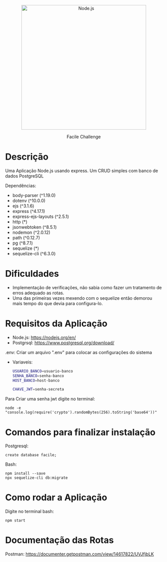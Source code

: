 <p align="center">
  <a href="https://nodejs.org/">
    <img
      alt="Node.js"
      src="https://nodejs.org/static/images/logo-light.svg"
      width="400"
    />
  </a>
</p>

<p align="center">Facile Challenge</p>

# Descrição

Uma Aplicação Node.js usando express. Um CRUD simples com banco de dados PostgreSQL

Dependências: 
- body-parser (^1.19.0)
- dotenv (^10.0.0)
- ejs (^3.1.6)
- express (^4.17.1)
- express-ejs-layouts (^2.5.1)
- http (*)
- jsonwebtoken (^8.5.1)
- nodemon (^2.0.12)
- path (^0.12.7)
- pg (^8.7.1)
- sequelize (*)
- sequelize-cli (^6.3.0)

# Dificuldades
- Implementação de verificações, não sabia como fazer um tratamento de erros adequado as rotas.
- Uma das primeiras vezes mexendo com o sequelize então demorou mais tempo do que devia para configura-lo.

# Requisitos da Aplicação
- Node.js: https://nodejs.org/en/
- Postgrsql: https://www.postgresql.org/download/

.env: Criar um arquivo ".env" para colocar as configurações do sistema
  - Variaveis:

    ```bash
    USUARIO_BANCO=usuario-banco
    SENHA_BANCO=senha-banco
    HOST_BANCO=host-banco

    CHAVE_JWT=senha-secreta
    ```

Para Criar uma senha jwt digite no terminal:

    node -e "console.log(require('crypto').randomBytes(256).toString('base64'))"

# Comandos para finalizar instalação

Postgresql:

    create database facile;

Bash:

    npm install --save
    npx sequelize-cli db:migrate


# Como rodar a Aplicação

Digite no terminal bash:

    npm start

# Documentação das Rotas

Postman: https://documenter.getpostman.com/view/14617822/UVJfjbLK